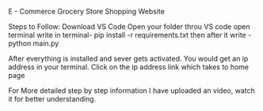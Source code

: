 E - Commerce
Grocery Store Shopping Website

Steps to Follow:
Download VS Code
Open your folder throu VS code
open terminal
write in terminal- pip install -r requirements.txt
then after it write - python main.py

After everything is installed and sever gets activated. You would get an ip address in your terminal.
Click on the ip address link which takes to home page

For More detailed step by step information I have uploaded an video, watch it for better understanding.
